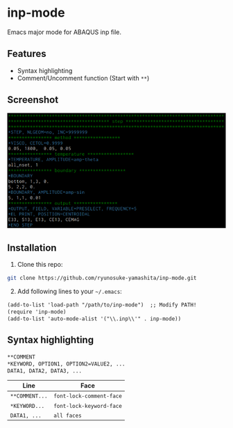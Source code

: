 # inp-mode

Emacs major mode for ABAQUS inp file.

<!-- ================================================================================ -->
<!-- ================================================================================ -->
## Features

* Syntax highlighting
* Comment/Uncomment function (Start with `**`)

<!-- ================================================================================ -->
<!-- ================================================================================ -->
## Screenshot

![](./doc/screenshot.png)

<!-- ================================================================================ -->
<!-- ================================================================================ -->
## Installation

1. Clone this repo:

```sh
git clone https://github.com/ryunosuke-yamashita/inp-mode.git
```

2. Add following lines to your `~/.emacs`:

```elisp
(add-to-list 'load-path "/path/to/inp-mode")  ;; Modify PATH!
(require 'inp-mode)
(add-to-list 'auto-mode-alist '("\\.inp\\'" . inp-mode))
```

<!-- ================================================================================ -->
<!-- ================================================================================ -->
## Syntax highlighting

```inp
**COMMENT
*KEYWORD, OPTION1, OPTION2=VALUE2, ...
DATA1, DATA2, DATA3, ...
```

| Line           | Face                     |
|----------------|--------------------------|
| `**COMMENT...` | `font-lock-comment-face` |
| `*KEYWORD...`  | `font-lock-keyword-face` |
| `DATA1, ...`   | `all faces`              |

